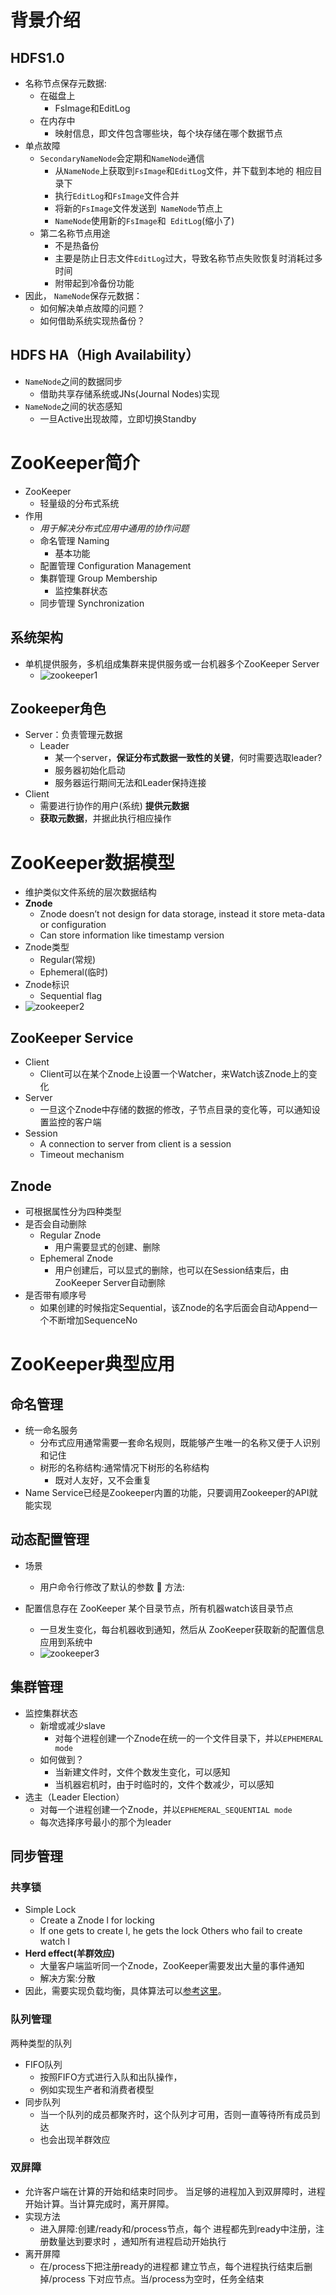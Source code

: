 # 背景介绍

## HDFS1.0

- 名称节点保存元数据:
  - 在磁盘上
    - FsImage和EditLog
  - 在内存中
    - 映射信息，即文件包含哪些块，每个块存储在哪个数据节点
- 单点故障
  - `SecondaryNameNode`会定期和`NameNode`通信 
    - 从`NameNode`上获取到`FsImage`和`EditLog`文件，并下载到本地的 相应目录下
    - 执行`EditLog`和`FsImage`文件合并 
    - 将新的`FsImage`文件发送到` NameNode`节点上
    - `NameNode`使用新的`FsImage`和` EditLog`(缩小了) 
  - 第二名称节点用途
    - 不是热备份 
    - 主要是防止日志文件`EditLog`过大，导致名称节点失败恢复时消耗过多时间
    - 附带起到冷备份功能 
- 因此， `NameNode`保存元数据：
  - 如何解决单点故障的问题？
  - 如何借助系统实现热备份？

## HDFS HA（High Availability）

- `NameNode`之间的数据同步 
  - 借助共享存储系统或JNs(Journal Nodes)实现 
- `NameNode`之间的状态感知
  - 一旦Active出现故障，立即切换Standby

# ZooKeeper简介

- ZooKeeper
  - 轻量级的分布式系统 
- 作用
  - *用于解决分布式应用中通用的协作问题*
  - 命名管理 Naming
    - 基本功能
  - 配置管理 Configuration Management 
  - 集群管理 Group Membership 
    - 监控集群状态
  - 同步管理 Synchronization 

## 系统架构

- 单机提供服务，多机组成集群来提供服务或一台机器多个ZooKeeper Server
  - ![zookeeper1](/images/zookeeper1.png)

## Zookeeper角色

- Server：负责管理元数据 
  - Leader
    - 某一个server，**保证分布式数据一致性的关键**，何时需要选取leader? 
    - 服务器初始化启动
    - 服务器运行期间无法和Leader保持连接 
- Client
  - 需要进行协作的用户(系统) **提供元数据** 
  - **获取元数据**，并据此执行相应操作

# ZooKeeper数据模型

- 维护类似文件系统的层次数据结构 
- **Znode**
  - Znode doesn’t not design for data storage, instead it store meta-data or configuration
  - Can store information like timestamp version 
- Znode类型
  - Regular(常规) 
  - Ephemeral(临时) 
- Znode标识 
  - Sequential flag 
- ![zookeeper2](/images/zookeeper2.png)

## ZooKeeper Service

- Client 
  - Client可以在某个Znode上设置一个Watcher，来Watch该Znode上的变化 
- Server
  - 一旦这个Znode中存储的数据的修改，子节点目录的变化等，可以通知设置监控的客户端
- Session
  - A connection to server from client is a session 
  - Timeout mechanism 

## Znode

- 可根据属性分为四种类型
- 是否会自动删除
  - Regular Znode
    - 用户需要显式的创建、删除 
  - Ephemeral Znode
    - 用户创建后，可以显式的删除，也可以在Session结束后，由ZooKeeper Server自动删除 
- 是否带有顺序号 
  - 如果创建的时候指定Sequential，该Znode的名字后面会自动Append一个不断增加SequenceNo 

# ZooKeeper典型应用

## 命名管理

- 统一命名服务
  - 分布式应用通常需要一套命名规则，既能够产生唯一的名称又便于人识别和记住 
  - 树形的名称结构:通常情况下树形的名称结构
    - 既对人友好，又不会重复 
- Name Service已经是Zookeeper内置的功能，只要调用Zookeeper的API就能实现 

## 动态配置管理

- 场景

  - 用户命令行修改了默认的参数  方法: 

- 配置信息存在 ZooKeeper 某个目录节点，所有机器watch该目录节点 

  - 一旦发生变化，每台机器收到通知，然后从 ZooKeeper获取新的配置信息应用到系统中 
  - ![zookeeper3](/images/zookeeper3.png)


## 集群管理

- 监控集群状态
  - 新增或减少slave
    - 对每个进程创建一个Znode在统一的一个文件目录下，并以`EPHEMERAL mode`
  - 如何做到？
    - 当新建文件时，文件个数发生变化，可以感知
    - 当机器宕机时，由于时临时的，文件个数减少，可以感知
- 选主（Leader Election）
  - 对每一个进程创建一个Znode，并以`EPHEMERAL_SEQUENTIAL mode`
  - 每次选择序号最小的那个为leader

## 同步管理

### 共享锁

- Simple Lock
  - Create a Znode l for locking
  - If one gets to create l, he gets the lock Others who fail to create watch l 
- **Herd effect(羊群效应)** 
  - 大量客户端监听同一个Znode，ZooKeeper需要发出大量的事件通知
  - 解决方案:分散
- 因此，需要实现负载均衡，具体算法可以[参考这里](http://zookeeper.apache.org/doc/current/recipes.html#Shared+Locks)。

### 队列管理

两种类型的队列

- FIFO队列
  - 按照FIFO方式进行入队和出队操作，
  - 例如实现生产者和消费者模型
- 同步队列
  - 当一个队列的成员都聚齐时，这个队列才可用，否则一直等待所有成员到达
  - 也会出现羊群效应

### 双屏障

- 允许客户端在计算的开始和结束时同步。 当足够的进程加入到双屏障时，进程开始计算。当计算完成时，离开屏障。 
- 实现方法 
  - 进入屏障:创建/ready和/process节点，每个 进程都先到ready中注册，注册数量达到要求时 ，通知所有进程启动开始执行 
- 离开屏障
  - 在/process下把注册ready的进程都 建立节点，每个进程执行结束后删掉/process 下对应节点。当/process为空时，任务全结束 






























